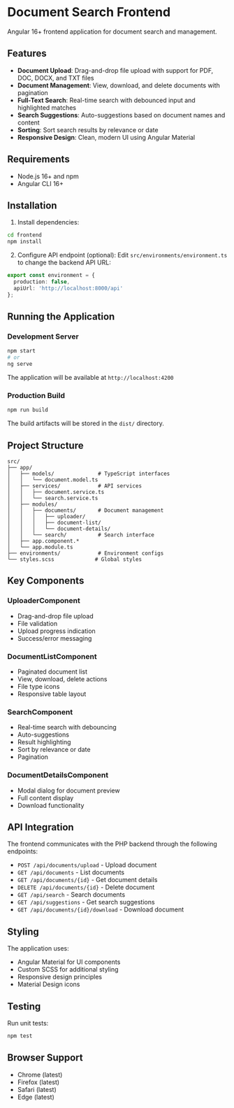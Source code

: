 # Document Search Frontend

Angular 16+ frontend application for document search and management.

## Features

- **Document Upload**: Drag-and-drop file upload with support for PDF, DOC, DOCX, and TXT files
- **Document Management**: View, download, and delete documents with pagination
- **Full-Text Search**: Real-time search with debounced input and highlighted matches
- **Search Suggestions**: Auto-suggestions based on document names and content
- **Sorting**: Sort search results by relevance or date
- **Responsive Design**: Clean, modern UI using Angular Material

## Requirements

- Node.js 16+ and npm
- Angular CLI 16+

## Installation

1. Install dependencies:
```bash
cd frontend
npm install
```

2. Configure API endpoint (optional):
Edit `src/environments/environment.ts` to change the backend API URL:
```typescript
export const environment = {
  production: false,
  apiUrl: 'http://localhost:8000/api'
};
```

## Running the Application

### Development Server
```bash
npm start
# or
ng serve
```

The application will be available at `http://localhost:4200`

### Production Build
```bash
npm run build
```

The build artifacts will be stored in the `dist/` directory.

## Project Structure

```
src/
├── app/
│   ├── models/              # TypeScript interfaces
│   │   └── document.model.ts
│   ├── services/            # API services
│   │   ├── document.service.ts
│   │   └── search.service.ts
│   ├── modules/
│   │   ├── documents/       # Document management
│   │   │   ├── uploader/
│   │   │   ├── document-list/
│   │   │   └── document-details/
│   │   └── search/          # Search interface
│   ├── app.component.*
│   └── app.module.ts
├── environments/            # Environment configs
└── styles.scss             # Global styles
```

## Key Components

### UploaderComponent
- Drag-and-drop file upload
- File validation
- Upload progress indication
- Success/error messaging

### DocumentListComponent
- Paginated document list
- View, download, delete actions
- File type icons
- Responsive table layout

### SearchComponent
- Real-time search with debouncing
- Auto-suggestions
- Result highlighting
- Sort by relevance or date
- Pagination

### DocumentDetailsComponent
- Modal dialog for document preview
- Full content display
- Download functionality

## API Integration

The frontend communicates with the PHP backend through the following endpoints:

- `POST /api/documents/upload` - Upload document
- `GET /api/documents` - List documents
- `GET /api/documents/{id}` - Get document details
- `DELETE /api/documents/{id}` - Delete document
- `GET /api/search` - Search documents
- `GET /api/suggestions` - Get search suggestions
- `GET /api/documents/{id}/download` - Download document

## Styling

The application uses:
- Angular Material for UI components
- Custom SCSS for additional styling
- Responsive design principles
- Material Design icons

## Testing

Run unit tests:
```bash
npm test
```

## Browser Support

- Chrome (latest)
- Firefox (latest)
- Safari (latest)
- Edge (latest)
